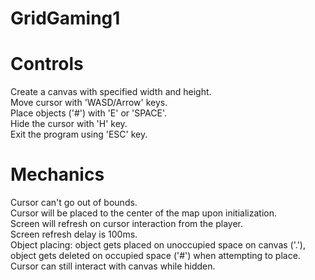 # GridGaming1


# Controls
Create a canvas with specified width and height.<br>
Move cursor with 'WASD/Arrow' keys.<br>
Place objects ('#') with 'E' or 'SPACE'.<br>
Hide the cursor with 'H' key.<br>
Exit the program using 'ESC' key.<br>


# Mechanics
Cursor can't go out of bounds.<br>
Cursor will be placed to the center of the map upon initialization.<br>
Screen will refresh on cursor interaction from the player.<br>
Screen refresh delay is 100ms.<br>
Object placing: object gets placed on unoccupied space on canvas ('.'), object gets deleted on occupied space ('#') when attempting to place.<br>
Cursor can still interact with canvas while hidden.<br>
